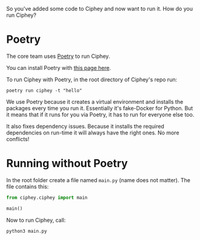So you've added some code to Ciphey and now want to run it. How do you run Ciphey?

# Poetry
The core team uses [Poetry](https://python-poetry.org/) to run Ciphey. 

You can install Poetry with [this page here](https://python-poetry.org/docs/).

To run Ciphey with Poetry, in the root directory of Ciphey's repo run:

```
poetry run ciphey -t "hello"
```

We use Poetry because it creates a virtual environment and installs the packages every time you run it. Essentially it's fake-Docker for Python. But it means that if it runs for you via Poetry, it has to run for everyone else too. 

It also fixes dependency issues. Because it installs the required dependencies on run-time it will always have the right ones. No more conflicts!

# Running without Poetry

In the root folder create a file named `main.py` (name does not matter). The file contains this:

```python
from ciphey.ciphey import main

main()
```

Now to run Ciphey, call:

```console
python3 main.py
```